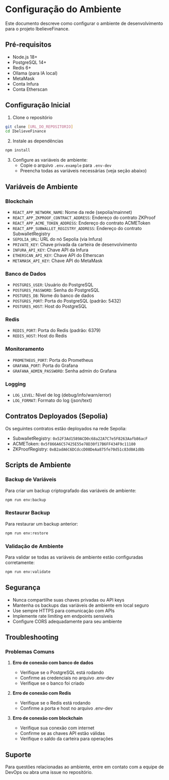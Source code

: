 # Configuração do Ambiente

Este documento descreve como configurar o ambiente de desenvolvimento para o projeto IbelieveFinance.

## Pré-requisitos

- Node.js 18+
- PostgreSQL 14+
- Redis 6+
- Ollama (para IA local)
- MetaMask
- Conta Infura
- Conta Etherscan

## Configuração Inicial

1. Clone o repositório
```bash
git clone [URL_DO_REPOSITORIO]
cd IbelieveFinance
```

2. Instale as dependências
```bash
npm install
```

3. Configure as variáveis de ambiente:
   - Copie o arquivo `.env.example` para `.env-dev`
   - Preencha todas as variáveis necessárias (veja seção abaixo)

## Variáveis de Ambiente

### Blockchain
- `REACT_APP_NETWORK_NAME`: Nome da rede (sepolia/mainnet)
- `REACT_APP_ZKPROOF_CONTRACT_ADDRESS`: Endereço do contrato ZKProof
- `REACT_APP_ACME_TOKEN_ADDRESS`: Endereço do contrato ACMEToken
- `REACT_APP_SUBWALLET_REGISTRY_ADDRESS`: Endereço do contrato SubwalletRegistry
- `SEPOLIA_URL`: URL do nó Sepolia (via Infura)
- `PRIVATE_KEY`: Chave privada da carteira de desenvolvimento
- `INFURA_API_KEY`: Chave API da Infura
- `ETHERSCAN_API_KEY`: Chave API do Etherscan
- `METAMASK_API_KEY`: Chave API do MetaMask

### Banco de Dados
- `POSTGRES_USER`: Usuário do PostgreSQL
- `POSTGRES_PASSWORD`: Senha do PostgreSQL
- `POSTGRES_DB`: Nome do banco de dados
- `POSTGRES_PORT`: Porta do PostgreSQL (padrão: 5432)
- `POSTGRES_HOST`: Host do PostgreSQL

### Redis
- `REDIS_PORT`: Porta do Redis (padrão: 6379)
- `REDIS_HOST`: Host do Redis

### Monitoramento
- `PROMETHEUS_PORT`: Porta do Prometheus
- `GRAFANA_PORT`: Porta do Grafana
- `GRAFANA_ADMIN_PASSWORD`: Senha admin do Grafana

### Logging
- `LOG_LEVEL`: Nível de log (debug/info/warn/error)
- `LOG_FORMAT`: Formato do log (json/text)

## Contratos Deployados (Sepolia)

Os seguintes contratos estão deployados na rede Sepolia:

- SubwalletRegistry: `0x52F3Ad1589ACD0c68a22A7C7e5F8263Aafb86acF`
- ACMEToken: `0x5f866A6C57425E55e78D30f17B6FF434F9c11180`
- ZKProofRegistry: `0xB2adA6C6DCdccD08DeAa875fe70d51c83d0A1d8b`

## Scripts de Ambiente

### Backup de Variáveis
Para criar um backup criptografado das variáveis de ambiente:
```bash
npm run env:backup
```

### Restaurar Backup
Para restaurar um backup anterior:
```bash
npm run env:restore
```

### Validação de Ambiente
Para validar se todas as variáveis de ambiente estão configuradas corretamente:
```bash
npm run env:validate
```

## Segurança

- Nunca compartilhe suas chaves privadas ou API keys
- Mantenha os backups das variáveis de ambiente em local seguro
- Use sempre HTTPS para comunicação com APIs
- Implemente rate limiting em endpoints sensíveis
- Configure CORS adequadamente para seu ambiente

## Troubleshooting

### Problemas Comuns

1. **Erro de conexão com banco de dados**
   - Verifique se o PostgreSQL está rodando
   - Confirme as credenciais no arquivo .env-dev
   - Verifique se o banco foi criado

2. **Erro de conexão com Redis**
   - Verifique se o Redis está rodando
   - Confirme a porta e host no arquivo .env-dev

3. **Erro de conexão com blockchain**
   - Verifique sua conexão com internet
   - Confirme se as chaves API estão válidas
   - Verifique o saldo da carteira para operações

## Suporte

Para questões relacionadas ao ambiente, entre em contato com a equipe de DevOps ou abra uma issue no repositório. 